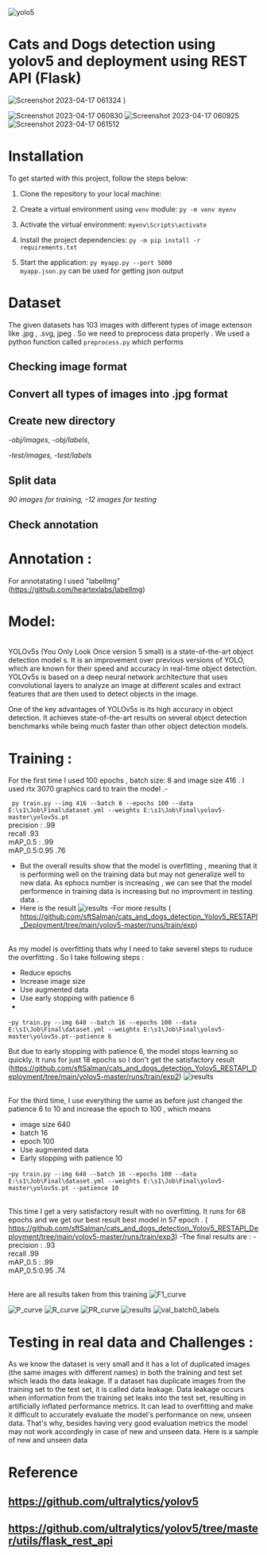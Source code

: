 
![yolo5](https://user-images.githubusercontent.com/33355278/232350798-3ce7af8c-ab21-402d-beb5-8e931f9d9d4b.jpg)


# Cats and Dogs detection using yolov5 and deployment using REST API (Flask)
![Screenshot 2023-04-17 061324](https://user-images.githubusercontent.com/33355278/232351759-12253d57-61f0-4c2f-bd05-2450684bf371.png)
)



![Screenshot 2023-04-17 060830](https://user-images.githubusercontent.com/33355278/232352004-a08de8c9-57d0-4433-bcf7-b312b5452362.png)
![Screenshot 2023-04-17 060925](https://user-images.githubusercontent.com/33355278/232352007-d0cb8706-22fe-4e6f-be45-35fef1c06f35.png)
![Screenshot 2023-04-17 061512](https://user-images.githubusercontent.com/33355278/232352008-e08a9bba-e441-46b6-8abe-9b1d52d7315e.png)


# Installation


To get started with this project, follow the steps below:

1. Clone the repository to your local machine:


2. Create a virtual environment using `venv` module:
  `py -m venv myenv`

3. Activate the virtual environment:
  `myenv\Scripts\activate`

4. Install the project dependencies:
  `py -m pip install -r requirements.txt`

5. Start the application:
  `py myapp.py --port 5000`
</br> `myapp.json.py` can be used for getting json output 


# Dataset 
The given datasets has 103 images with different types of image extenson like .jpg , .svg, jpeg . So we need to preprocess data properly . We used a python function called `preprocess.py` which performs 
## Checking image format 
## Convert all types of images into .jpg format
## Create new directory 
*-obj/images,
-obj/labels*,

*-test/images,
-test/labels*

## Split data 
*90 images for training,
-12 images for testing* 

## Check annotation 

# Annotation : 
For annotatating I used "labelImg" (https://github.com/heartexlabs/labelImg)

# Model: 
</br>
YOLOv5s (You Only Look Once version 5 small) is a state-of-the-art object detection model s. It is an improvement over previous versions of YOLO, which are known for their speed and accuracy in real-time object detection. YOLOv5s is based on a deep neural network architecture that uses convolutional layers to analyze an image at different scales and extract features that are then used to detect objects in the image.

One of the key advantages of YOLOv5s is its high accuracy in object detection. It achieves state-of-the-art results on several object detection benchmarks while being much faster than other object detection models.


# Training : 
For the first time I used 100 epochs , batch size: 8 and image size  416 . I used rtx 3070 graphics card to train the model .-

`
py train.py --img 416 --batch 8 --epochs 100 --data E:\s1\Job\Final\dataset.yml --weights E:\s1\Job\Final\yolov5-master\yolov5s.pt`
</br> precision : .99
</br>recall .93 
</br> mAP_0.5 : .99 
</br> mAP_0.5:0.95 .76

- But the overall results show  that the model is overfitting , meaning that it is performing well on the training data but may not generalize well to new data. As ephocs number is increasing , we can see that the model performence in training data is increasing but no improvment in testing data . 
- Here is the result 
![results](https://user-images.githubusercontent.com/33355278/232404960-525fb434-1303-4d27-af17-d8cd99f93b73.png)
-For more results 
( https://github.com/sftSalman/cats_and_dogs_detection_Yolov5_RESTAPI_Deployment/tree/main/yolov5-master/runs/train/exp) 

</br> As my model is overfitting thats why I need to take severel steps to ruduce the overfitting . So I take following steps : 
- Reduce epochs
- Increase image size 
- Use augmented data 
- Use early stopping with patience 6 
- </br>
-`py train.py --img 640 --batch 16 --epochs 100 --data E:\s1\Job\Final\dataset.yml --weights E:\s1\Job\Final\yolov5-master\yolov5s.pt--patience 6`

But due to early stopping with patience 6, the model stops learning so quickly. It runs for just 18 epochs so I don't get the satisfactory result   
(https://github.com/sftSalman/cats_and_dogs_detection_Yolov5_RESTAPI_Deployment/tree/main/yolov5-master/runs/train/exp2)
![results](https://user-images.githubusercontent.com/33355278/232408239-bdc34b3b-da00-44e6-887b-8d53778f352d.png)



</br>For the  third time, I use everything the same as before just changed the patience 6 to 10 and increase the epoch to 100 , which means
- image size 640 
- batch 16 
- epoch 100 
- Use augmented data 
- Early stopping with patience 10 



-`py train.py --img 640 --batch 16 --epochs 100 --data E:\s1\Job\Final\dataset.yml --weights E:\s1\Job\Final\yolov5-master\yolov5s.pt --patience 10 ` 

</br>  This time I get a very satisfactory result with no overfitting. It runs for 68 epochs and we get our best result best model in 57 epoch . 
( https://github.com/sftSalman/cats_and_dogs_detection_Yolov5_RESTAPI_Deployment/tree/main/yolov5-master/runs/train/exp3)
-The final results are : 
-</br> precision : .93
</br>recall .99
</br> mAP_0.5 : .99 
</br> mAP_0.5:0.95 .74

</br> Here are all results taken from this training 
![F1_curve](https://user-images.githubusercontent.com/33355278/232432216-a2b130d4-0173-42bc-b276-beddf95587e9.png)

![P_curve](https://user-images.githubusercontent.com/33355278/232432245-afd0d476-ac42-4e3a-a932-c851f3ebd0ee.png)
![R_curve](https://user-images.githubusercontent.com/33355278/232432258-7e74eb36-a56b-48f5-876f-c071826f0d8d.png)
![PR_curve](https://user-images.githubusercontent.com/33355278/232432285-7b15d92d-842a-4c54-b134-2e32774be4c0.png)
![results](https://user-images.githubusercontent.com/33355278/232432312-61b45b96-532d-4d1e-bac7-0450975ed28f.png)
![val_batch0_labels](https://user-images.githubusercontent.com/33355278/232432376-00b9c366-3ecc-4f95-aee6-eef7ea9d8b04.jpg)



# Testing in real data and Challenges : 


As we know the dataset is very small and it has a lot of duplicated images (the same images with different names) in both the training and test set which leads the data leakage. If a dataset has duplicate images from the training set to the test set, it is called data leakage. Data leakage occurs when information from the training set leaks into the test set, resulting in artificially inflated performance metrics. It can lead to overfitting and make it difficult to accurately evaluate the model's performance on new, unseen data.  That's why, besides having very good evaluation metrics the model may not work accordingly in case of new and unseen data. 
Here is a sample of new and unseen data





# Reference 
## https://github.com/ultralytics/yolov5
## https://github.com/ultralytics/yolov5/tree/master/utils/flask_rest_api


